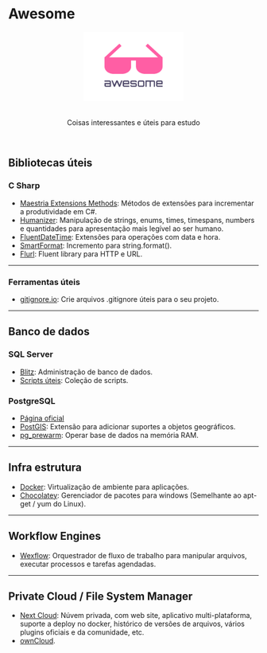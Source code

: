 # Awesome

<div align="center">
    <img width="200" height="140" src="resources/icon.png" alt="Awesome">
    <br>
    <br>    
    <p>Coisas interessantes e úteis para estudo</p>
    <br>
</div>

## Bibliotecas úteis

### C Sharp

- [Maestria Extensions Methods](https://github.com/orgs/MaestriaNet): Métodos de extensões para incrementar a produtividade em C#.
- [Humanizer](https://github.com/Humanizr/Humanizer): Manipulação de strings, enums, times, timespans, numbers e quantidades para apresentação mais legível ao ser humano.
- [FluentDateTime](https://github.com/FluentDateTime/FluentDateTime): Extensões para operações com data e hora.
- [SmartFormat](https://github.com/axuno/SmartFormat): Incremento para string.format().
- [Flurl](https://flurl.dev/): Fluent library para HTTP e URL.

---

### Ferramentas úteis

- [gitignore.io](https://www.gitignore.io): Crie arquivos .gitignore úteis para o seu projeto.

---

## Banco de dados

### SQL Server

- [Blitz](https://www.brentozar.com/blitz/): Administração de banco de dados.
- [Scripts úteis](Banco%20de%20Dados/SQL%20Server/Util.sql): Coleção de scripts.

### PostgreSQL

- [Página oficial](https://www.postgresql.org/)
- [PostGIS](https://postgis.net/): Extensão para adicionar suportes a objetos geográficos.
- [pg_prewarm](https://www.postgresql.org/docs/current/pgprewarm.html): Operar base de dados na memória RAM.

---

## Infra estrutura

- [Docker](https://www.docker.com/): Virtualização de ambiente para aplicações.
- [Chocolatey](https://chocolatey.org/): Gerenciador de pacotes para windows (Semelhante ao apt-get / yum do Linux).

---

## Workflow Engines

- [Wexflow](https://wexflow.github.io/): Orquestrador de fluxo de trabalho para manipular arquivos, executar processos e tarefas agendadas.

---

## Private Cloud / File System Manager

- [Next Cloud](https://nextcloud.com/): Núvem privada, com web site, aplicativo multi-plataforma, suporte a deploy no docker, histórico de versões de arquivos, vários plugins oficiais e da comunidade, etc.
- [ownCloud](https://owncloud.org/).
